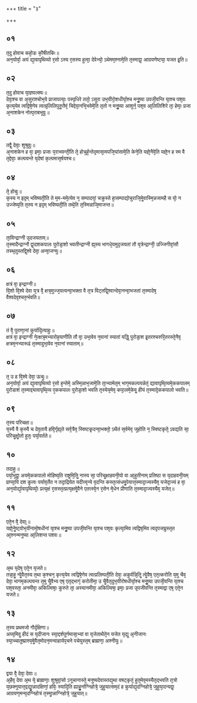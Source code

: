 +++
title = "३"

+++
## ०१
त᳘दु होवाच कहो᳘डः कौ᳘षीतकिः॥  
अन᳘योर्वा᳘ अयं द्या᳘वापृथिव्यो र᳘सो ऽस्य र᳘सस्य हुत्वा᳘ देवेभ्यो᳘ ऽथेमम᳘श्नामे᳘ति त᳘स्माद्वा᳘ आग्रयणेष्ट्या᳘ यजत इ᳘ति॥  
## ०२
त᳘दु होवाच या᳘ज्ञवल्क्यः॥  
देवा᳘श्च वा अ᳘सुराश्चोभ᳘ये प्राजापत्याः᳘ पस्पृधिरे ततो᳘ ऽसुरा उभ᳘यीरो᳘शधीर्या᳘श्च मनुॗष्या उपजी᳘वन्ति या᳘श्च पश᳘वः कृत्य᳘येव त्वद्विषे᳘णेव त्वत्प्र᳘लिलिपुरुॗतैवं᳘ चिद्देवा᳘नभि᳘भवेमे᳘ति त᳘तो न मनुॗष्या आशुर्न᳘ पश᳘व आ᳘लिलिशिरे ता᳘ हेमाः᳘ प्रजा अ᳘नाशकेन नोत्प᳘राबभूवुः॥  
## ०३
तद्वै᳘ देवाः᳘ शुश्रुवुः॥  
अ᳘नाशकेन ह वा᳘ इमाः᳘ प्रजाः प᳘राभवन्ती᳘ति ते᳘ होचुर्ह᳘न्तेद᳘मासा᳘मपजि᳘घांसामे᳘ति केने᳘ति यज्ञे᳘नैवे᳘ति यज्ञे᳘न ह स्म वै त᳘द्देवाः᳘ कल्पयन्ते य᳘देषां क᳘ल्पमास᳘र्षयश्च॥  
## ०४
ते᳘ होचुः॥  
क᳘स्य न इद᳘म् भविष्यती᳘ति ते म᳘म-ममे᳘त्येव न᳘ सम्पादयां᳘ चक्रुस्ते हा᳘सम्पाद्योचुराजि᳘मेॗवास्मि᳘न्नजामहै स यो᳘ न उज्जेष्य᳘ति त᳘स्य न इद᳘म् भविष्यती᳘ति तथे᳘ति त᳘स्मिन्नाजि᳘माजन्त॥  
## ०५
ता᳘विन्द्राग्नी उ᳘दजयताम्॥  
त᳘स्मादैन्द्राग्नौ द्वा᳘दशकपालः पुरोडा᳘शो भवतीन्द्राग्नी ह्य᳘स्य भागधे᳘यमुद᳘जयतां तौ य᳘त्रेन्द्राग्नी᳘ उज्जिगीवां᳘सौ तस्थ᳘तुस्तद्वि᳘श्वे देवा᳘ अन्वा᳘जग्मुः॥  
## ०६
क्षत्रं वा᳘ इन्द्राग्नी॥  
वि᳘शो वि᳘श्वे देवा य᳘त्र वै᳘ क्षत्र᳘मुज्ज᳘यत्यन्वा᳘भक्ता वै त᳘त्र विट्तद्वि᳘श्वान्देवा᳘नन्वा᳘भजतां त᳘स्मादेष᳘ वैश्वदेव᳘श्चरु᳘र्भवति॥  
## ०७
तं वै᳘ पुराणा᳘नां कुर्यादि᳘त्याहुः॥  
क्षत्रं वा᳘ इन्द्राग्नी ने᳘त्क्षत्र᳘मभ्यारोह᳘याणीति तौ वा᳘ उभा᳘वेव न᳘वानां स्यातां यद्धि᳘ पुरोडा᳘श इ᳘तरश्चरुरि᳘तरस्ते᳘नैव᳘ क्षत्रम᳘नभ्यारूढं त᳘स्मादुभा᳘वेव न᳘वानां स्याताम्॥  
## ०८
त᳘ उ ह वि᳘श्वे देवा᳘ ऊचुः॥  
अन᳘योर्वा᳘ अयं द्या᳘वापृथिव्यो र᳘सो ह᳘न्तेमे᳘ अस्मि᳘न्नाभ᳘जामे᳘ति ता᳘भ्यामेत᳘म् भाग᳘मकल्पयन्नेतं᳘ द्यावापृथि᳘व्यमे᳘ककपालम् पुरोडाशं त᳘स्माद्द्यावापृथि᳘व्य ए᳘ककपालः पुरोडा᳘शो भवति त᳘स्येय᳘मेव᳘ कपा᳘लमे᳘केवॗ हीयं त᳘स्मादे᳘ककपालो भवति॥  
## ०९
त᳘स्य परिचक्षा॥  
य᳘स्यै वै क᳘स्यै च देव᳘तायै हवि᳘र्गृह्य᳘ते सर्व᳘त्रैव᳘ स्विष्टकृ᳘दन्वा᳘भक्तो᳘ ऽथैतं स᳘र्वमेव᳘ जुहोति न᳘ स्विष्टकृते᳘ ऽवद्यति सा᳘ परिचॗक्षोॗतो हुतः᳘ पर्या᳘वर्तते॥  
## १०
तदाहुः॥  
पर्या᳘भूद्वा᳘ अयमे᳘ककपालो मोहिष्य᳘ति राष्ट्रमि᳘तिॗ नास्य सा᳘ परिचॗक्षाहवनी᳘यो वा आ᳘हुतीनाम् प्रतिष्ठा स य᳘दाहवनी᳘यम् प्राप्या᳘पि दश कृ᳘त्वः पर्याव᳘र्तेत न तदा᳘द्रियेत यदीत्त्व᳘न्ये व᳘दन्ति कस्त᳘त्संधमु᳘पेयात्त᳘स्मादा᳘ज्यस्यैव᳘ यजेदा᳘ज्यं ह वा᳘ अन᳘योर्द्या᳘वापृथिव्योः᳘ प्रत्य᳘क्षं र᳘सस्त᳘त्प्रत्य᳘क्षमेॗवैने एतत्स्वे᳘न र᳘सेन मे᳘धेन प्रीणाति त᳘स्मादा᳘ज्यस्यैव᳘ यजेत्॥  
## ११
एते᳘न वै᳘ देवाः᳟॥  
यज्ञे᳘नेॗष्ट्वोभ᳘यीनामो᳘षधीनां या᳘श्च मनुॗष्या उपजी᳘वन्ति या᳘श्च पश᳘वः कृत्या᳘मिव त्वद्विष᳘मिव त्वद᳘पजघ्रुस्त᳘त आ᳘श्नन्मनुष्या आ᳘लिशन्त पशवः॥  
## १२
अ᳘थ य᳘देष᳘ एते᳘न य᳘जते॥  
तन्ना᳘हॗ न्वेॗवैत᳘स्य त᳘था क᳘श्चन᳘ कृत्य᳘येव त्वद्विषे᳘णेव त्वत्प्रलिम्पती᳘ति देवा᳘ अकुर्वन्नि᳘तिॗ त्वेॗवैष᳘ एत᳘त्करोति य᳘मु चैव᳘ देवा᳘ भागम᳘कल्पयन्त त᳘मु चैॗवैभ्य एष᳘ एत᳘द्भागं᳘ करोतीमा᳘ उ चैॗवैत᳘दुभ᳘यीरोषधीर्या᳘श्च मनुॗष्या उपजी᳘वन्ति या᳘श्च पश᳘वस्ता᳘ अनमीवा᳘ अकिल्विषाः᳘ कुरुते ता᳘ अस्यानमीवा᳘ अकिल्विषा᳘ इमाः᳘ प्रजा उ᳘पजीवन्ति त᳘स्माद्वा एष᳘ एते᳘न यजते॥  
## १३
त᳘स्य प्रथमजो गौर्द᳘क्षिणा॥  
अग्र्य᳘मिवॗ हीदं स य᳘दीजानः स्या᳘द्दर्शपूर्णमासा᳘भ्यां वा य᳘जेताथैते᳘न यजेत य᳘द्यु अ᳘नीजानः स्या᳘च्चातुष्प्राश्य᳘मेॗवैत᳘मोदन᳘मन्वाहार्यप᳘चने पचेयुस्त᳘म् ब्राह्मणा᳘ अश्नीयुः॥  
## १४
द्वया वै᳘ देवा᳘ देवाः॥  
अ᳘हैव᳘ देवा अ᳘थ ये᳘ ब्राह्मणाः᳘ शुश्रुवां᳘सो ऽनूचानास्ते᳘ मनुष्यदेवास्तद्य᳘था वषट्कृतं᳘ हुत᳘मेव᳘मस्यैत᳘द्भवति त᳘त्रो य᳘छक्नुयात्त᳘द्दद्याॗन्नादक्षिणां᳘ हविः᳘ स्यादि᳘ति ह्याहुॗर्नाग्निहोत्रे᳘ जुहुयात्सम᳘दं ह कुर्याद्य᳘दग्निहोत्रे᳘ जुहुया᳘दन्यद्वा᳘ आग्रयण᳘मन्य᳘दग्निहोत्रं त᳘स्माॗन्नाग्निहोत्रे᳘ जुहुयात्॥  
